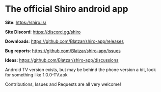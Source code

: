 # The official Shiro android app 

**Site**: https://shiro.is/

**Site Discord**: https://discord.gg/shiro

**Downloads**: https://github.com/Blatzar/shiro-app/releases

**Bug reports**: https://github.com/Blatzar/shiro-app/issues

**Ideas**: https://github.com/Blatzar/shiro-app/discussions

Android TV version exists, but may be behind the phone version a bit, look for something like 1.0.0-TV.apk

Contributions, Issues and Requests are all very welcome!
